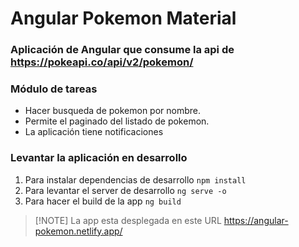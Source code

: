 # Angular Pokemon Material

### Aplicación de Angular que consume la api de https://pokeapi.co/api/v2/pokemon/

### Módulo de tareas
- Hacer busqueda de pokemon por nombre.
- Permite el paginado del listado de pokemon.
- La aplicación tiene notificaciones

### Levantar la aplicación en desarrollo
1. Para instalar dependencias de desarrollo ```npm install```
2. Para levantar el server de desarrollo ```ng serve -o```
3. Para hacer el build de la app ```ng build``` 

> [!NOTE] La app esta desplegada en este URL https://angular-pokemon.netlify.app/
